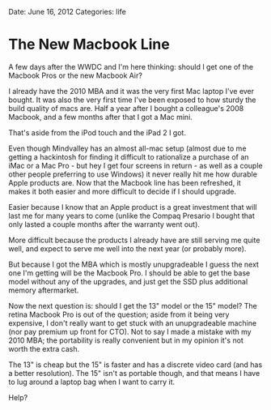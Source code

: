 Date: June 16, 2012
Categories: life

# The New Macbook Line

A few days after the WWDC and I'm here thinking: should I get one of the Macbook Pros or the new Macbook Air?

I already have the 2010 MBA and it was the very first Mac laptop I've ever bought. It was also the very first time I've been exposed to how sturdy the build quality of macs are. Half a year after I bought a colleague's 2008 Macbook, and a few months after that I got a Mac mini.

That's aside from the iPod touch and the iPad 2 I got.

Even though Mindvalley has an almost all-mac setup (almost due to me getting a hackintosh for finding it difficult to rationalize a purchase of an iMac or a Mac Pro - but hey I get four screens in return - as well as a couple other people preferring to use Windows) it never really hit me how durable Apple products are. Now that the Macbook line has been refreshed, it makes it both easier and more difficult to decide if I should upgrade.

Easier because I know that an Apple product is a great investment that will last me for many years to come (unlike the Compaq Presario I bought that only lasted a couple months after the warranty went out).

More difficult because the products I already have are still serving me quite well, and expect to serve me well into the next year (or probably more).

But because I got the MBA which is mostly unupgradeable I guess the next one I'm getting will be the Macbook Pro. I should be able to get the base model without any of the upgrades, and just get the SSD plus additional memory aftermarket.

Now the next question is: should I get the 13" model or the 15" model? The retina Macbook Pro is out of the question; aside from it being very expensive, I don't really want to get stuck with an unupgradeable machine (nor pay premium up front for CTO). Not to say I made a mistake with my 2010 MBA; the portability is really convenient but in my opinion it's not worth the extra cash.

The 13" is cheap but the 15" is faster and has a discrete video card (and has a better resolution). The 15" isn't as portable though, and that means I have to lug around a laptop bag when I want to carry it.

Help?